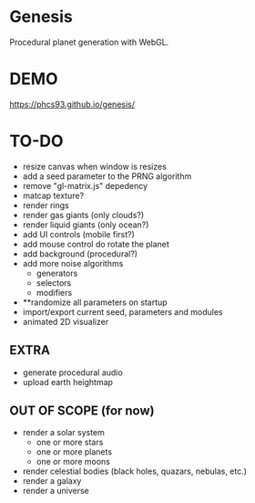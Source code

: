 # Genesis
Procedural planet generation with WebGL.

# DEMO
https://phcs93.github.io/genesis/

# TO-DO
* resize canvas when window is resizes
* add a seed parameter to the PRNG algorithm
* remove "gl-matrix.js" depedency
* matcap texture?
* render rings
* render gas giants (only clouds?)
* render liquid giants (only ocean?)
* add UI controls (mobile first?)
* add mouse control do rotate the planet
* add background (procedural?)
* add more noise algorithms
  * generators
  * selectors
  * modifiers
* **randomize all parameters on startup
* import/export current seed, parameters and modules
* animated 2D visualizer

## EXTRA
* generate procedural audio
* upload earth heightmap

## OUT OF SCOPE (for now)
* render a solar system
  * one or more stars
  * one or more planets
  * one or more moons
* render celestial bodies (black holes, quazars, nebulas, etc.)
* render a galaxy
* render a universe
